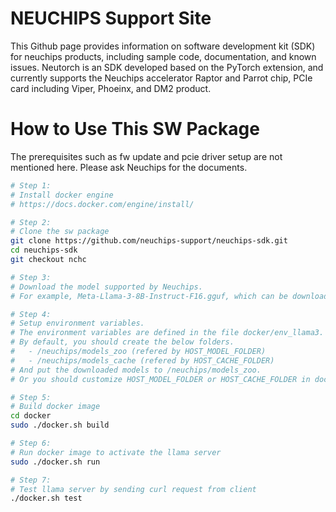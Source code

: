 # NEUCHIPS Support Site

This Github page provides information on software development kit (SDK) for neuchips products, including sample code, documentation, and known issues. Neutorch is an SDK developed based on the PyTorch extension, and currently supports the Neuchips accelerator Raptor and Parrot chip, PCIe card including Viper, Phoeinx, and DM2 product.

# How to Use This SW Package
The prerequisites such as fw update and pcie driver setup are not mentioned here.
Please ask Neuchips for the documents.

```bash
# Step 1:
# Install docker engine
# https://docs.docker.com/engine/install/

# Step 2:
# Clone the sw package
git clone https://github.com/neuchips-support/neuchips-sdk.git
cd neuchips-sdk
git checkout nchc

# Step 3:
# Download the model supported by Neuchips.
# For example, Meta-Llama-3-8B-Instruct-F16.gguf, which can be downloaded from HuggingFace.

# Step 4:
# Setup environment variables.
# The environment variables are defined in the file docker/env_llama3.
# By default, you should create the below folders.
#   - /neuchips/models_zoo (refered by HOST_MODEL_FOLDER)
#   - /neuchips/models_cache (refered by HOST_CACHE_FOLDER)
# And put the downloaded models to /neuchips/models_zoo.
# Or you should customize HOST_MODEL_FOLDER or HOST_CACHE_FOLDER in docker/env_llama3.

# Step 5:
# Build docker image
cd docker
sudo ./docker.sh build

# Step 6:
# Run docker image to activate the llama server
sudo ./docker.sh run

# Step 7:
# Test llama server by sending curl request from client
./docker.sh test

```
